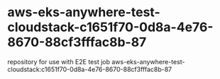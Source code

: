 # aws-eks-anywhere-test-cloudstack-c1651f70-0d8a-4e76-8670-88cf3fffac8b-87
repository for use with E2E test job aws-eks-anywhere-test-cloudstack:c1651f70-0d8a-4e76-8670-88cf3fffac8b-87
